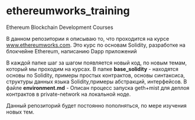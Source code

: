 # ethereumworks_training
Ethereum Blockchain Development Courses

В данном репозитории я описываю то, что проходится на курсе www.ethereumworks.com. Это курс по основам Solidity, 
разработке на блокчейне Ethereum, написанию Dapp приложений

В каждой папке шаг за шагом появляется новый код, по новым темам, который мы проходим на курсах.
В папке **base_solidity** - находятся основы по Solidity, примеры простых контрактов, основы синтаксиса, структуры данных языка Solidity,примеры абстракций, интерфейсов.
В файле **environment.md** - Описан процесс запуска geth+mist для деплоя контрактов в private-network на локальной ноде.

Данный репозиторий будет постоянно пополняться, по мере изучения новых тем.
